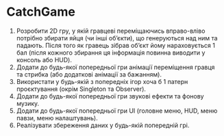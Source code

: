 # CatchGame
1. Розробити 2D гру, у якій гравцеві переміщаючись вправо-вліво потрібно збирати яйця (чи інші об’єкти), що генеруються над ним та падають. Після того як гравець зібрав об’єкт йому нараховується 1 бал (після кожного збирання ця інформація повинна виводити у консоль або HUD).
3. Додати до будь-якої попередньої гри анімації переміщення гравця та стрибка (або додаткові анімації за бажанням).
4. Використати у будь-якій з попередніх ігор хоча б 1 патерн проєктування (окрім Singleton та Observer).
6. Додати до будь-якої попередньої гри звукові ефекти та фонову музику.
7. Додати до будь-якої попередньої гри UI (головне меню, HUD, меню павзи, меню налаштувань).
8. Реалізувати збереження даних у будь-якій попередній грі.
